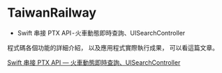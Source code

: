 # TaiwanRailway
* Swift 串接 PTX API - 火車動態即時查詢、UISearchController

程式碼各個功能的詳細介紹， 以及應用程式實際執行成果， 可以看這篇文章。

[Swift 串接 PTX API — 火車動態即時查詢、UISearchController](
https://anny86023.medium.com/swift-%E4%B8%B2%E6%8E%A5-ptx-api-%E7%81%AB%E8%BB%8A%E5%8B%95%E6%85%8B%E5%8D%B3%E6%99%82%E6%9F%A5%E8%A9%A2-uisearchcontroller-47b1c0775796)
